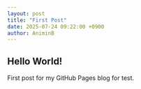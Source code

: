 ```yaml
---
layout: post
title: "First Post"
date: 2025-07-24 09:22:00 +0900
author: AniminB
---
```


## Hello World!

First post for my GitHub Pages blog for test.
